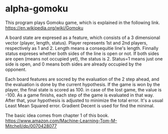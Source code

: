 # alpha-gomoku

This program plays Gomoku game, which is explained in the following link.
https://en.wikipedia.org/wiki/Gomoku

A board state are expresed as a feature, which consists of a 3 dimensional vector (player, length, status).
Player represents 1st and 2nd players, respectively as 1 and 2. Length means a consequitie line's length. Finnally status expreses whether both sides of the line is open or not. If both sides are open (means not occupied yet), the status is 2. Status=1 means just one side is open, and 0 means both sides are already occupied by the opponent. 

Each board features are socred by the evaluation of the 2 step ahead, and the evaluation is done by the current hypothesis. If the game is won by the player, the final state is scored as 100. in case of the lost game, the value is -100. As a game finishs, each step of the game is evaluated in that way. After that, your hypothesis is adjusted to minimize the total error. It's a usual Least Mean Squared error. Gradient Decent is used for find the minimal. 

The basic idea comes from chapter 1 of this book.
https://www.amazon.com/Machine-Learning-Tom-M-Mitchell/dp/0070428077
